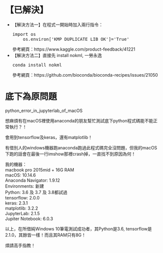 # 【已解決】
<ul>
  <li>【解決方法一】在程式一開始時加入兩行指令：<br>
    <pre>import os
    os.environ['KMP_DUPLICATE_LIB_OK']='True'</pre>
    參考網頁：https://www.kaggle.com/product-feedback/41221
  </li>
  <li>【解決方法二】直接先 install nokml, 一勞永逸<br>
    <pre>conda install nokml</pre>
    參考網頁：https://github.com/bioconda/bioconda-recipes/issues/21050
  </li>
</ul>

# 底下為原問題
python_error_in_jupyterlab_of_macOS <br>
<p>想麻煩有在macOS裡使用anaconda的朋友幫忙測試底下python程式碼能不能正常執行？！ <br>
<p>會用到tensorflow及keras，還有matplotlib！ <br>
<p>有借別人的windows機器跑anaconda跑過此程式碼完全沒問題，但我的macOS下跑的話會在最後一行imshow那裡crash掉，一直找不到原因為何！ <br>
<p>我的機器： <br>
macbook pro 2015mid + 16G RAM <br>
macOS: 10.14.6 <br>
Anaconda Navigator: 1.9.12 <br>
Environments: 新建 <br>
Python: 3.6 及 3.7 及 3.8都試過 <br>
tensorflow: 2.0.0 <br>
keras: 2.3.1 <br>
matplotlib: 3.2.2 <br>
JupyterLab: 2.1.5 <br>
Jupiter Notebook: 6.0.3 <br>
<p>以上，在所借純Windows 10筆電測試成功者，其Python是3.6, tensorflow是2.1.0，其餘皆一樣！而且其RAM只有8G！ <br>
<p>煩請高手指教！
